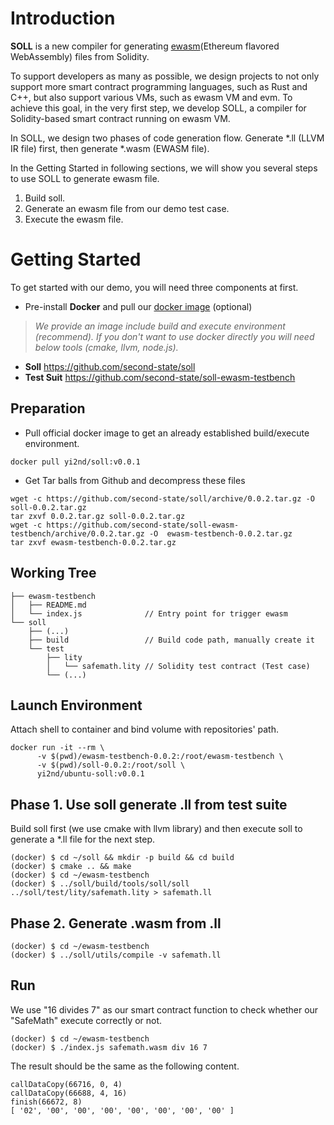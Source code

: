 # Introduction
**SOLL** is a new compiler for generating [ewasm](https://github.com/ewasm)(Ethereum flavored WebAssembly) files from Solidity.

To support developers as many as possible, we design projects to not only support more smart contract programming languages, such as Rust and C++, but also support various VMs, such as ewasm VM and evm. To achieve this goal, in the very first step, we develop SOLL, a compiler for Solidity-based smart contract running on ewasm VM.

In SOLL, we design two phases of code generation flow. Generate *.ll (LLVM IR file) first, then generate *.wasm (EWASM file).

In the Getting Started in following sections, we will show you several steps to use SOLL to generate ewasm file.

1. Build soll.
2. Generate an ewasm file from our demo test case.
3. Execute the ewasm file.



# Getting Started

To get started with our demo, you will need three components at first.

- Pre-install **Docker** and pull our [docker image](https://hub.docker.com/r/yi2nd/ubuntu-soll-build/) (optional)  

> *We provide an image include build and execute environment (recommend). If you don't want to use docker directly you will need below tools (cmake, llvm, node.js).*

- **Soll** https://github.com/second-state/soll
- **Test Suit** https://github.com/second-state/soll-ewasm-testbench

## Preparation
- Pull official docker image to get an already established build/execute environment.
```Shell
docker pull yi2nd/soll:v0.0.1
```

- Get Tar balls from Github and decompress these files
```Shell
wget -c https://github.com/second-state/soll/archive/0.0.2.tar.gz -O soll-0.0.2.tar.gz
tar zxvf 0.0.2.tar.gz soll-0.0.2.tar.gz
wget -c https://github.com/second-state/soll-ewasm-testbench/archive/0.0.2.tar.gz -O  ewasm-testbench-0.0.2.tar.gz
tar zxvf ewasm-testbench-0.0.2.tar.gz
```


## Working Tree
```
├── ewasm-testbench
│   ├── README.md
│   └── index.js              // Entry point for trigger ewasm 
└── soll
    ├── (...)
    ├── build                 // Build code path, manually create it
    └── test
        ├── lity
        │   └── safemath.lity // Solidity test contract (Test case)
        └── (...)
```

## Launch Environment
Attach shell to container and bind volume with repositories' path.
```Shell
docker run -it --rm \
      -v $(pwd)/ewasm-testbench-0.0.2:/root/ewasm-testbench \
      -v $(pwd)/soll-0.0.2:/root/soll \
      yi2nd/ubuntu-soll:v0.0.1
```

## Phase 1. Use soll generate .ll from test suite
Build soll first (we use cmake with llvm library) and then execute soll to generate a *.ll file for the next step.
```Shell
(docker) $ cd ~/soll && mkdir -p build && cd build
(docker) $ cmake .. && make
(docker) $ cd ~/ewasm-testbench
(docker) $ ../soll/build/tools/soll/soll ../soll/test/lity/safemath.lity > safemath.ll
```

## Phase 2. Generate .wasm from .ll
```Shell
(docker) $ cd ~/ewasm-testbench
(docker) $ ../soll/utils/compile -v safemath.ll
```

## Run 
We use "16 divides 7" as our smart contract function to check whether our "SafeMath" execute correctly or not.
```Shell
(docker) $ cd ~/ewasm-testbench
(docker) $ ./index.js safemath.wasm div 16 7
```

The result should be the same as the following content.

```Shell
callDataCopy(66716, 0, 4)
callDataCopy(66688, 4, 16)
finish(66672, 8)
[ '02', '00', '00', '00', '00', '00', '00', '00' ]
```

